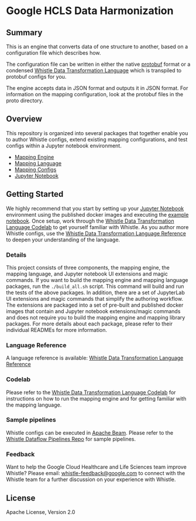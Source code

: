 # Google HCLS Data Harmonization

## Summary

This is an engine that converts data of one structure to another, based on a
configuration file which describes how.

The configuration file can be written in either the native
[protobuf](https://developers.google.com/protocol-buffers/docs/overview) format
or a condensed
[Whistle Data Transformation Language](http://github.com/GoogleCloudPlatform/healthcare-data-harmonization/blob/master/mapping_language)
which is transpiled to protobuf configs for you.

The engine accepts data in JSON format and outputs it in JSON format. For
information on the mapping configuration, look at the protobuf files in the
proto directory.

## Overview

This repository is organized into several packages that together enable you to
author Whistle configs, extend existing mapping configurations, and test configs
within a Jupyter notebook environment.

*   [Mapping Engine](https://g3doc.corp.google.com/third_party/cloud_healthcare_data_harmonization/mapping_engine)
*   [Mapping Language](https://g3doc.corp.google.com/third_party/cloud_healthcare_data_harmonization/mapping_language)
*   [Mapping Configs](https://g3doc.corp.google.com/third_party/cloud_healthcare_data_harmonization/mapping_configs)
*   [Jupyter Notebook](https://g3doc.corp.google.com/third_party/cloud_healthcare_data_harmonization/tools/notebook)

## Getting Started

We highly recommend that you start by setting up your
[Jupyter Notebook](https://g3doc.corp.google.com/third_party/cloud_healthcare_data_harmonization/tools/notebook)
environment using the published docker images and executing the
[example notebook](https://g3doc.corp.google.com/third_party/cloud_healthcare_data_harmonization/tools/notebook/examples/demo-sample.ipynb).
Once setup, work through the
[Whistle Data Transformation Language Codelab](http://github.com/GoogleCloudPlatform/healthcare-data-harmonization/blob/master/mapping_language/doc/codelab.md)
to get yourself familiar with Whistle. As you author more Whistle configs, use
the
[Whistle Data Transformation Language Reference](http://github.com/GoogleCloudPlatform/healthcare-data-harmonization/blob/master/mapping_language/doc/reference.md)
to deepen your understanding of the language.

### Details

This project consists of three components, the mapping engine, the mapping
language, and Jupyter notebook UI extensions and magic commands. If you want to
build the mapping engine and mapping language packages, run the `./build_all.sh`
script. This command will build and run the tests of the above packages. In
addition, there are a set of JupyterLab UI extensions and magic commands that
simplify the authoring workflow. The extensions are packaged into a set of
pre-built and published docker images that contain and Jupyter notebook
extensions/magic commands and does not require you to build the mapping engine
and mapping library packages. For more details about each package, please refer
to their individual READMEs for more information.

### Language Reference

A language reference is available:
[Whistle Data Transformation Language Reference](http://github.com/GoogleCloudPlatform/healthcare-data-harmonization/blob/master/mapping_language/doc/reference.md)

### Codelab

Please refer to the
[Whistle Data Transformation Language Codelab](http://github.com/GoogleCloudPlatform/healthcare-data-harmonization/blob/master/mapping_language/doc/codelab.md)
for instructions on how to run the mapping engine and for getting familiar with
the mapping language.

### Sample pipelines

Whistle configs can be executed in [Apache Beam](https://beam.apache.org/).
Please refer to the
[Whistle Dataflow Pipelines Repo](https://github.com/GoogleCloudPlatform/healthcare-data-harmonization-dataflow)
for sample pipelines.

### Feedback

Want to help the Google Cloud Healthcare and Life Sciences team improve Whistle?
Please email: whistle-feedback@google.com to connect with the Whistle team for a
further discussion on your experience with Whistle.

## License

Apache License, Version 2.0
